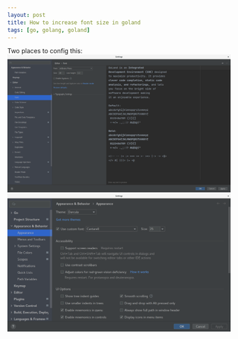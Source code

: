 ```yaml
---
layout: post
title: How to increase font size in goland
tags: [go, golang, goland]
---
```


Two places to config this:
![](../assets/posts/font-size-goland/goland_code_size.png)
![](../assets/posts/font-size-goland/goland_debugger_size.png)